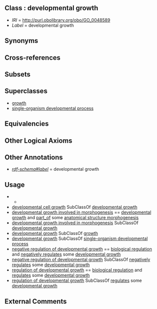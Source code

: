 
## Class : developmental growth

 * *IRI* = http://purl.obolibrary.org/obo/GO_0048589
 * *Label* = developmental growth

## Synonyms


## Cross-references


## Subsets


## Superclasses

 * [growth](../../GO/07/GO_0040007.md)
 * [single-organism developmental process](../../GO/67/GO_0044767.md)

## Equivalencies


## Other Logical Axioms


## Other Annotations

 * *[rdf-schema#label](../../el/rdf-schema#label.md)* = developmental growth

## Usage

 * -
 * [developmental cell growth](../../GO/88/GO_0048588.md) SubClassOf [developmental growth](../../GO/89/GO_0048589.md)
 * [developmental growth involved in morphogenesis](../../GO/60/GO_0060560.md) == [developmental growth](../../GO/89/GO_0048589.md) and [part_of](../../BFO/50/BFO_0000050.md) some [anatomical structure morphogenesis](../../GO/53/GO_0009653.md)
 * [developmental growth involved in morphogenesis](../../GO/60/GO_0060560.md) SubClassOf [developmental growth](../../GO/89/GO_0048589.md)
 * [developmental growth](../../GO/89/GO_0048589.md) SubClassOf [growth](../../GO/07/GO_0040007.md)
 * [developmental growth](../../GO/89/GO_0048589.md) SubClassOf [single-organism developmental process](../../GO/67/GO_0044767.md)
 * [negative regulation of developmental growth](../../GO/40/GO_0048640.md) == [biological regulation](../../GO/07/GO_0065007.md) and [negatively regulates](../../RO/12/RO_0002212.md) some [developmental growth](../../GO/89/GO_0048589.md)
 * [negative regulation of developmental growth](../../GO/40/GO_0048640.md) SubClassOf [negatively regulates](../../RO/12/RO_0002212.md) some [developmental growth](../../GO/89/GO_0048589.md)
 * [regulation of developmental growth](../../GO/38/GO_0048638.md) == [biological regulation](../../GO/07/GO_0065007.md) and [regulates](../../RO/11/RO_0002211.md) some [developmental growth](../../GO/89/GO_0048589.md)
 * [regulation of developmental growth](../../GO/38/GO_0048638.md) SubClassOf [regulates](../../RO/11/RO_0002211.md) some [developmental growth](../../GO/89/GO_0048589.md)

## External Comments

